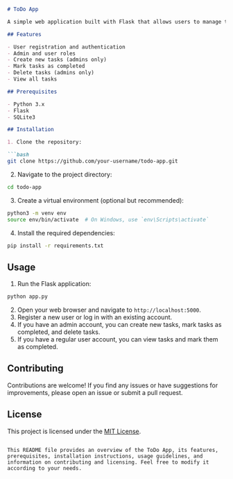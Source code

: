 ```markdown
# ToDo App

A simple web application built with Flask that allows users to manage their tasks. The app includes user authentication and role-based access control, where admins can create, delete, and mark tasks as completed, while regular users can only view and mark tasks as completed.

## Features

- User registration and authentication
- Admin and user roles
- Create new tasks (admins only)
- Mark tasks as completed
- Delete tasks (admins only)
- View all tasks

## Prerequisites

- Python 3.x
- Flask
- SQLite3

## Installation

1. Clone the repository:

```bash
git clone https://github.com/your-username/todo-app.git
```

2. Navigate to the project directory:

```bash
cd todo-app
```

3. Create a virtual environment (optional but recommended):

```bash
python3 -m venv env
source env/bin/activate  # On Windows, use `env\Scripts\activate`
```

4. Install the required dependencies:

```bash
pip install -r requirements.txt
```

## Usage

1. Run the Flask application:

```bash
python app.py
```

2. Open your web browser and navigate to `http://localhost:5000`.
3. Register a new user or log in with an existing account.
4. If you have an admin account, you can create new tasks, mark tasks as completed, and delete tasks.
5. If you have a regular user account, you can view tasks and mark them as completed.

## Contributing

Contributions are welcome! If you find any issues or have suggestions for improvements, please open an issue or submit a pull request.

## License

This project is licensed under the [MIT License](LICENSE).
```

This README file provides an overview of the ToDo App, its features, prerequisites, installation instructions, usage guidelines, and information on contributing and licensing. Feel free to modify it according to your needs.

